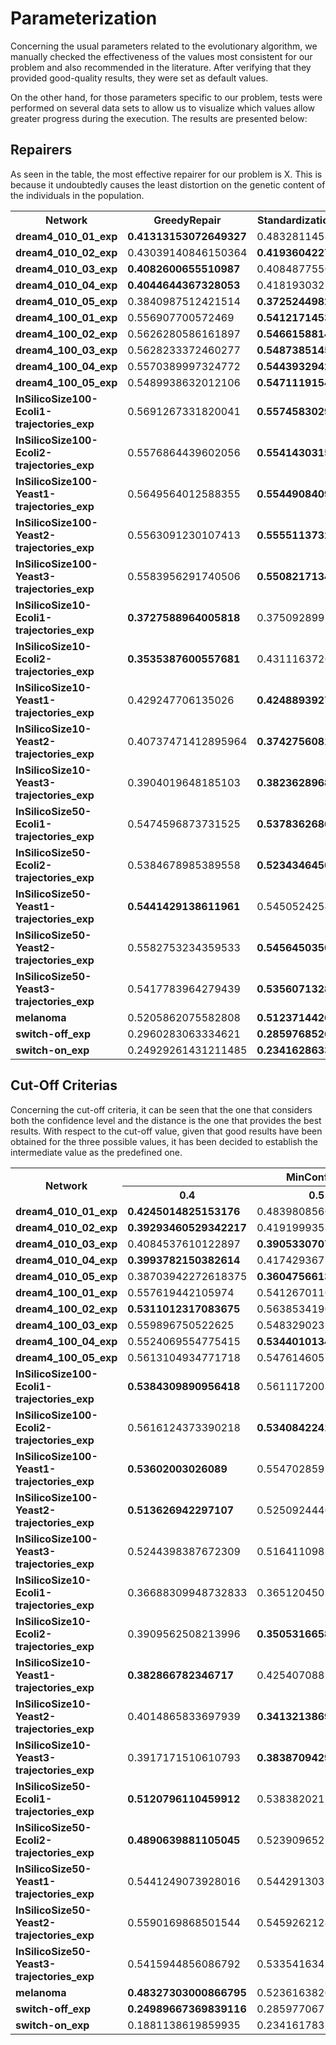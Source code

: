 # Parameterization

Concerning the usual parameters related to the evolutionary algorithm, we manually checked the effectiveness of the values most consistent for our problem and also recommended in the literature. After verifying that they provided good-quality results, they were set as default values.

On the other hand, for those parameters specific to our problem, tests were performed on several data sets to allow us to visualize which values allow greater progress during the execution. The results are presented below:

## Repairers

As seen in the table, the most effective repairer for our problem is X. This is because it undoubtedly causes the least distortion on the genetic content of the individuals in the population.

<table><tr><th>Network</th><th>GreedyRepair</th><th>StandardizationRepairer</th></tr>
<tr>
  <td><b>dream4_010_01_exp</b></td>
  <td><b>0.41313153072649327</b></td>
  <td>0.48328114588405363</td>
</tr>
<tr>
  <td><b>dream4_010_02_exp</b></td>
  <td>0.43039140846150364</td>
  <td><b>0.41936042274113405</b></td>
</tr>
<tr>
  <td><b>dream4_010_03_exp</b></td>
  <td><b>0.4082600655510987</b></td>
  <td>0.40848775501079587</td>
</tr>
<tr>
  <td><b>dream4_010_04_exp</b></td>
  <td><b>0.4044644367328053</b></td>
  <td>0.418193032180756</td>
</tr>
<tr>
  <td><b>dream4_010_05_exp</b></td>
  <td>0.3840987512421514</td>
  <td><b>0.37252449821612177</b></td>
</tr>
<tr>
  <td><b>dream4_100_01_exp</b></td>
  <td>0.556907700572469</td>
  <td><b>0.5412171453197958</b></td>
</tr>
<tr>
  <td><b>dream4_100_02_exp</b></td>
  <td>0.5626280586161897</td>
  <td><b>0.5466158814425293</b></td>
</tr>
<tr>
  <td><b>dream4_100_03_exp</b></td>
  <td>0.5628233372460277</td>
  <td><b>0.5487385145740837</b></td>
</tr>
<tr>
  <td><b>dream4_100_04_exp</b></td>
  <td>0.5570389997324772</td>
  <td><b>0.5443932942781636</b></td>
</tr>
<tr>
  <td><b>dream4_100_05_exp</b></td>
  <td>0.5489938632012106</td>
  <td><b>0.5471119154894851</b></td>
</tr>
<tr>
  <td><b>InSilicoSize100-Ecoli1-trajectories_exp</b></td>
  <td>0.5691267331820041</td>
  <td><b>0.5574583029896909</b></td>
</tr>
<tr>
  <td><b>InSilicoSize100-Ecoli2-trajectories_exp</b></td>
  <td>0.5576864439602056</td>
  <td><b>0.5541430315423753</b></td>
</tr>
<tr>
  <td><b>InSilicoSize100-Yeast1-trajectories_exp</b></td>
  <td>0.5649564012588355</td>
  <td><b>0.5544908409308434</b></td>
</tr>
<tr>
  <td><b>InSilicoSize100-Yeast2-trajectories_exp</b></td>
  <td>0.5563091230107413</td>
  <td><b>0.5555113732631137</b></td>
</tr>
<tr>
  <td><b>InSilicoSize100-Yeast3-trajectories_exp</b></td>
  <td>0.5583956291740506</td>
  <td><b>0.5508217134371044</b></td>
</tr>
<tr>
  <td><b>InSilicoSize10-Ecoli1-trajectories_exp</b></td>
  <td><b>0.3727588964005818</b></td>
  <td>0.3750928995663022</td>
</tr>
<tr>
  <td><b>InSilicoSize10-Ecoli2-trajectories_exp</b></td>
  <td><b>0.3535387600557681</b></td>
  <td>0.43111637267080344</td>
</tr>
<tr>
  <td><b>InSilicoSize10-Yeast1-trajectories_exp</b></td>
  <td>0.429247706135026</td>
  <td><b>0.42488939275741106</b></td>
</tr>
<tr>
  <td><b>InSilicoSize10-Yeast2-trajectories_exp</b></td>
  <td>0.40737471412895964</td>
  <td><b>0.3742756081278582</b></td>
</tr>
<tr>
  <td><b>InSilicoSize10-Yeast3-trajectories_exp</b></td>
  <td>0.3904019648185103</td>
  <td><b>0.38236289686465186</b></td>
</tr>
<tr>
  <td><b>InSilicoSize50-Ecoli1-trajectories_exp</b></td>
  <td>0.5474596873731525</td>
  <td><b>0.5378362686175004</b></td>
</tr>
<tr>
  <td><b>InSilicoSize50-Ecoli2-trajectories_exp</b></td>
  <td>0.5384678985389558</td>
  <td><b>0.5234346450647948</b></td>
</tr>
<tr>
  <td><b>InSilicoSize50-Yeast1-trajectories_exp</b></td>
  <td><b>0.5441429138611961</b></td>
  <td>0.5450524254929994</td>
</tr>
<tr>
  <td><b>InSilicoSize50-Yeast2-trajectories_exp</b></td>
  <td>0.5582753234359533</td>
  <td><b>0.5456450350397355</b></td>
</tr>
<tr>
  <td><b>InSilicoSize50-Yeast3-trajectories_exp</b></td>
  <td>0.5417783964279439</td>
  <td><b>0.5356071328968994</b></td>
</tr>
<tr>
  <td><b>melanoma</b></td>
  <td>0.5205862075582808</td>
  <td><b>0.5123714426697851</b></td>
</tr>
<tr>
  <td><b>switch-off_exp</b></td>
  <td>0.2960283063334621</td>
  <td><b>0.2859768526878189</b></td>
</tr>
<tr>
  <td><b>switch-on_exp</b></td>
  <td>0.24929261431211485</td>
  <td><b>0.2341628633762739</b></td>
</tr>
</table>

## Cut-Off Criterias

Concerning the cut-off criteria, it can be seen that the one that considers both the confidence level and the distance is the one that provides the best results. With respect to the cut-off value, given that good results have been obtained for the three possible values, it has been decided to establish the intermediate value as the predefined one.

<table>
  <tr>
    <th rowspan="2">Network</th>
    <th colspan="3">MinConfDist</th>
    <th colspan="3">MinConf</th>
    <th colspan="3">MaxNumLinks</th>
  </tr>
<tr>
  <th>0.4</th>
  <th>0.5</th>
  <th>0.6</th>
  <th>0.4</th>
  <th>0.5</th>
  <th>0.6</th>
  <th>20%</th>
  <th>30%</th>
  <th>40%</th>
</tr>
<tr>
  <td><b>dream4_010_01_exp</b></td>
  <td><b>0.4245014825153176</td>
  <td>0.4839808566363804</td>
  <td>0.44433250647207934</td>
  <td>0.43781311456614197</td>
  <td>0.47738946531226595</td>
  <td>0.470953201547176</td>
  <td>0.47910288541916746</td>
  <td>0.45319934329544964</td>
  <td>0.4372846456657909</td>
</tr>
<tr>
  <td><b>dream4_010_02_exp</b></td>
  <td><b>0.39293460529342217</td>
  <td>0.41919993588226057</td>
  <td>0.4453894746268129</td>
  <td>0.4196573457646672</td>
  <td>0.4150571846144956</td>
  <td>0.46788502665191123</td>
  <td>0.47081807592968866</td>
  <td>0.4419357995125243</td>
  <td>0.40951213273229753</td>
</tr>
<tr>
  <td><b>dream4_010_03_exp</b></td>
  <td>0.4084537610122897</td>
  <td><b>0.39053307071377963</td>
  <td>0.44358913603507605</td>
  <td>0.41707975457423757</td>
  <td>0.4187212885194613</td>
  <td>0.447125741197556</td>
  <td>0.43730881382048037</td>
  <td>0.4457998382170702</td>
  <td>0.432291982941982</td>
</tr>
<tr>
  <td><b>dream4_010_04_exp</b></td>
  <td><b>0.3993782150382614</td>
  <td>0.41742936759629623</td>
  <td>0.4407558690975688</td>
  <td>0.41653451943265</td>
  <td>0.41702103604216284</td>
  <td>0.43865233448280166</td>
  <td>0.4551719621147892</td>
  <td>0.40077857885939183</td>
  <td>0.4071448238556257</td>
</tr>
<tr>
  <td><b>dream4_010_05_exp</b></td>
  <td>0.38703942272618375</td>
  <td><b>0.3604756613441512</td>
  <td>0.4395651143039892</td>
  <td>0.39398636355053207</td>
  <td>0.4126429542508072</td>
  <td>0.39761063796152746</td>
  <td>0.45422488490800816</td>
  <td>0.41257540235151297</td>
  <td>0.39927580086587133</td>
</tr>
<tr>
  <td><b>dream4_100_01_exp</b></td>
  <td>0.557619442105974</td>
  <td>0.5412670116756251</td>
  <td><b>0.5219059718098165</td>
  <td>0.5481738600530368</td>
  <td>0.5391497986250678</td>
  <td>0.5340699916980558</td>
  <td>0.5501008653991292</td>
  <td>0.5374281074842528</td>
  <td>0.5338777041276558</td>
</tr>
<tr>
  <td><b>dream4_100_02_exp</b></td>
  <td><b>0.5311012317083675</td>
  <td>0.5638534190541871</td>
  <td>0.5465214393829421</td>
  <td>0.5559880893310359</td>
  <td>0.5451739981372805</td>
  <td>0.541929246014188</td>
  <td>0.554353232476183</td>
  <td>0.5444590034606658</td>
  <td>0.5406358158525341</td>
</tr>
<tr>
  <td><b>dream4_100_03_exp</b></td>
  <td>0.559896750522625</td>
  <td>0.5483290235309092</td>
  <td><b>0.5341908884700846</td>
  <td>0.5525564997427795</td>
  <td>0.5508115555016692</td>
  <td>0.5427739082017725</td>
  <td>0.5603140434772654</td>
  <td>0.5525111225318959</td>
  <td>0.5383845140491533</td>
</tr>
<tr>
  <td><b>dream4_100_04_exp</b></td>
  <td>0.5524069554775415</td>
  <td><b>0.5344010134282544</td>
  <td>0.5452490958875833</td>
  <td>0.5482629981652103</td>
  <td>0.5403398643698882</td>
  <td>0.5356784726713443</td>
  <td>0.5591112034059627</td>
  <td>0.5498210585363807</td>
  <td>0.5370749543932075</td>
</tr>
<tr>
  <td><b>dream4_100_05_exp</b></td>
  <td>0.5613104934771718</td>
  <td>0.5476146057622249</td>
  <td>0.5399128341898126</td>
  <td>0.5479516027644742</td>
  <td>0.5419266151639014</td>
  <td>0.5401539208686936</td>
  <td>0.5498709689352179</td>
  <td>0.5353476755446007</td>
  <td><b>0.5340848091049857</td>
</tr>
<tr>
  <td><b>InSilicoSize100-Ecoli1-trajectories_exp</b></td>
  <td><b>0.5384309890956418</td>
  <td>0.5611172003169007</td>
  <td>0.5625916894107512</td>
  <td>0.5552593059239656</td>
  <td>0.5610467394368925</td>
  <td>0.5616814368600532</td>
  <td>0.549650696162457</td>
  <td>0.5478317988468582</td>
  <td>0.5583793107676441</td>
</tr>
<tr>
  <td><b>InSilicoSize100-Ecoli2-trajectories_exp</b></td>
  <td>0.5616124373390218</td>
  <td><b>0.5340842241775745</td>
  <td>0.5575764562102421</td>
  <td>0.5539578007057615</td>
  <td>0.5496311357971941</td>
  <td>0.5529415143881076</td>
  <td>0.5548733255086553</td>
  <td>0.5441672859106748</td>
  <td>0.547712922670232</td>
</tr>
<tr>
  <td><b>InSilicoSize100-Yeast1-trajectories_exp</b></td>
  <td><b>0.53602003026089</td>
  <td>0.5547028592157512</td>
  <td>0.5615132323111561</td>
  <td>0.5641835164007074</td>
  <td>0.5554537420984252</td>
  <td>0.5568198609406377</td>
  <td>0.5605800262886883</td>
  <td>0.5525929304847645</td>
  <td>0.5460581686259872</td>
</tr>
<tr>
  <td><b>InSilicoSize100-Yeast2-trajectories_exp</b></td>
  <td><b>0.513626942297107</td>
  <td>0.5250924440242002</td>
  <td>0.5326867554520287</td>
  <td>0.5667747568425174</td>
  <td>0.5546648613302739</td>
  <td>0.5423521395589066</td>
  <td>0.5601927227378738</td>
  <td>0.5527141686940304</td>
  <td>0.5449668619291756</td>
</tr>
<tr>
  <td><b>InSilicoSize100-Yeast3-trajectories_exp</b></td>
  <td>0.5244398387672309</td>
  <td>0.5164110983478843</td>
  <td><b>0.5087492451105546</td>
  <td>0.5522333261962394</td>
  <td>0.5470851279447198</td>
  <td>0.5356176814463455</td>
  <td>0.5465920447198984</td>
  <td>0.5506559744153006</td>
  <td>0.535248478421038</td>
</tr>
<tr>
  <td><b>InSilicoSize10-Ecoli1-trajectories_exp</b></td>
  <td>0.36688309948732833</td>
  <td>0.36512045039172025</td>
  <td><b>0.33588299922749776</td>
  <td>0.36178129456654085</td>
  <td>0.35657083862463024</td>
  <td>0.33596024192343943</td>
  <td>0.39140857417029634</td>
  <td>0.4193867141358473</td>
  <td>0.3774672691643423</td>
</tr>
<tr>
  <td><b>InSilicoSize10-Ecoli2-trajectories_exp</b></td>
  <td>0.3909562508213996</td>
  <td><b>0.3505316658927322</td>
  <td>0.4389389267653624</td>
  <td>0.36550297510556007</td>
  <td>0.4128679650613385</td>
  <td>0.3968055230054878</td>
  <td>0.454780187341367</td>
  <td>0.38011669535478243</td>
  <td>0.36254654470434533</td>
</tr>
<tr>
  <td><b>InSilicoSize10-Yeast1-trajectories_exp</b></td>
  <td><b>0.382866782346717</td>
  <td>0.42540708859874615</td>
  <td>0.4409202389654366</td>
  <td>0.42310095115765545</td>
  <td>0.41358552283670397</td>
  <td>0.4145487203629149</td>
  <td>0.44633498444619335</td>
  <td>0.419549313359285</td>
  <td>0.41696412639419844</td>
</tr>
<tr>
  <td><b>InSilicoSize10-Yeast2-trajectories_exp</b></td>
  <td>0.4014865833697939</td>
  <td><b>0.34132138698100045</td>
  <td>0.39278882386045444</td>
  <td>0.36058389241606903</td>
  <td>0.4055100269547682</td>
  <td>0.4167226291010321</td>
  <td>0.4283629019766322</td>
  <td>0.4124855053085487</td>
  <td>0.39323882951740746</td>
</tr>
<tr>
  <td><b>InSilicoSize10-Yeast3-trajectories_exp</b></td>
  <td>0.3917171510610793</td>
  <td><b>0.38387094299183744</td>
  <td>0.3988389775606104</td>
  <td>0.4057949972353503</td>
  <td>0.4074339963641095</td>
  <td>0.3916858646362338</td>
  <td>0.43812820383034445</td>
  <td>0.42693088951853325</td>
  <td>0.41016616757784197</td>
</tr>
<tr>
  <td><b>InSilicoSize50-Ecoli1-trajectories_exp</b></td>
  <td><b>0.5120796110459912</td>
  <td>0.5383820217191982</td>
  <td>0.5218471547433662</td>
  <td>0.5426904266637025</td>
  <td>0.5314107563556133</td>
  <td>0.5206203992852236</td>
  <td>0.5253063491114791</td>
  <td>0.5182720649411152</td>
  <td>0.53679805024452</td>
</tr>
<tr>
  <td><b>InSilicoSize50-Ecoli2-trajectories_exp</b></td>
  <td><b>0.4890639881105045</td>
  <td>0.5239096525520697</td>
  <td>0.5218802253178624</td>
  <td>0.5287427149389745</td>
  <td>0.537602922609375</td>
  <td>0.5247591126069683</td>
  <td>0.5135069506370801</td>
  <td>0.5068597342236375</td>
  <td>0.5061116836510179</td>
</tr>
<tr>
  <td><b>InSilicoSize50-Yeast1-trajectories_exp</b></td>
  <td>0.5441249073928016</td>
  <td>0.5442913035955997</td>
  <td>0.5302399993389246</td>
  <td>0.540186773054632</td>
  <td>0.5508854155656006</td>
  <td>0.5334868227883962</td>
  <td>0.5301234607343649</td>
  <td>0.523721072808487</td>
  <td><b>0.5055917494389297</td>
</tr>
<tr>
  <td><b>InSilicoSize50-Yeast2-trajectories_exp</b></td>
  <td>0.5590169868501544</td>
  <td>0.5459262128322389</td>
  <td>0.5353845097041866</td>
  <td>0.5504832652513342</td>
  <td>0.5412771775466204</td>
  <td>0.5350017731033885</td>
  <td>0.5441832160880387</td>
  <td>0.5246001206787727</td>
  <td><b>0.5167374579670934</td>
</tr>
<tr>
  <td><b>InSilicoSize50-Yeast3-trajectories_exp</b></td>
  <td>0.5415944856086792</td>
  <td>0.5335416345043713</td>
  <td><b>0.5149147653748278</td>
  <td>0.5399071559830173</td>
  <td>0.5304780668907569</td>
  <td>0.5250230569361988</td>
  <td>0.5447472767387093</td>
  <td>0.5360738583663038</td>
  <td>0.5260143502529434</td>
</tr>
<tr>
  <td><b>melanoma</b></td>
  <td><b>0.48327303000866795</td>
  <td>0.5236163820680606</td>
  <td>0.5048499507171433</td>
  <td>0.5183297204793619</td>
  <td>0.5215049882758985</td>
  <td>0.5015428403875253</td>
  <td>0.5094027087162398</td>
  <td>0.486772647933288</td>
  <td>0.4937955523509431</td>
</tr>
<tr>
  <td><b>switch-off_exp</b></td>
  <td><b>0.24989667369839116</td>
  <td>0.28597706728454436</td>
  <td>0.3715322724555237</td>
  <td>0.25489082248328804</td>
  <td>0.25491857594869755</td>
  <td>0.28597251475559887</td>
  <td>0.3959944517401375</td>
  <td>0.2782309362769264</td>
  <td>0.3401871059321304</td>
</tr>
<tr>
  <td><b>switch-on_exp</b></td>
  <td>0.1881138619859935</td>
  <td>0.23416178322963851</td>
  <td>0.2398388029889062</td>
  <td><b>0.17849777029633135</td>
  <td>0.17957433646126642</td>
  <td>0.20974074777741997</td>
  <td>0.32735013159101245</td>
  <td>0.20854129345599037</td>
  <td>0.2673744632798669</td>
</tr>
</table>
